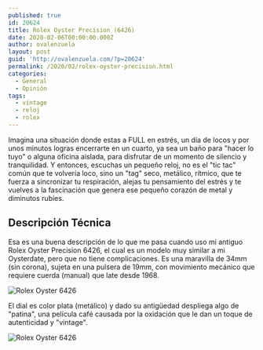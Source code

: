 ```yaml
---
published: true
id: 20624
title: Rolex Oyster Precision (6426)
date: 2020-02-06T00:00:00.000Z
author: ovalenzuela
layout: post
guid: 'http://ovalenzuela.com/?p=20624'
permalink: /2020/02/rolex-oyster-precision.html
categories:
  - General
  - Opinión
tags:
  - vintage
  - reloj
  - rolex
---
```

Imagina una situación donde estas a FULL en estrés, un día de locos y por unos minutos logras encerrarte en un cuarto, ya sea un baño para "hacer lo tuyo" o alguna oficina aislada, para disfrutar de un momento de silencio y tranquilidad. Y entonces, escuchas un pequeño reloj, no es el "tic tac" común que te volvería loco, sino un "tag" seco, metálico, rítmico, que te fuerza a sincronizar tu respiración, alejas tu pensamiento del estrés y te vuelves a la fascinación que genera ese pequeño corazón de metal y diminutos rubíes.

## Descripción Técnica

Esa es una buena descripción de lo que me pasa cuando uso mi antiguo Rolex Oyster Precision 6426, el cual es un modelo muy similar a mi Oysterdate, pero que no tiene complicaciones. Es una maravilla de 34mm (sin corona), sujeta en una pulsera de 19mm, con movimiento mecánico que requiere cuerda (manual) que late desde 1968.

![Rolex Oyster 6426](http://ovalenzuela.com/images/2020/photo_2020-02-06%2000.32.20.jpeg)

El dial es color plata (metálico) y dado su antigüedad despliega algo de "patina", una película café causada por la oxidación que le dan un toque de autenticidad y "vintage".

![Rolex Oyster 6426](http://ovalenzuela.com/images/2020/2020-02-05-rolex-oyster-precision-2.jpg)

